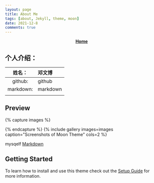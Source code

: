 ```yaml
---
layout: page
title: About Me
tags: [about, Jekyll, theme, moon]
date: 2021-12-8
comments: true
---
```


<center><a href="http://dengwenbo6.github.io"><b>Home</b></a> </center>

## 个人介绍：

|  姓名：   | 邓文博                                                      |
| :-------: | :---------------------------------------------------------- |
|  github:  | <a src="https://github.com/dengwenbo6">github</a>           |
| markdown: | <a src="https://dengwenbo6.github.io/markdown">markdown</a> |
|           |                                                             |



## Preview

{% capture images %}

{% endcapture %}
{% include gallery images=images caption="Screenshots of Moon Theme" cols=2 %}

mysqelf  [Markdown](http://dengwenbo6.github.io/markdown) 

## Getting Started

To learn how to install and use this theme check out the [Setup Guide](http://taylantatli.me/Moon/moon-theme/) for more information.
     
